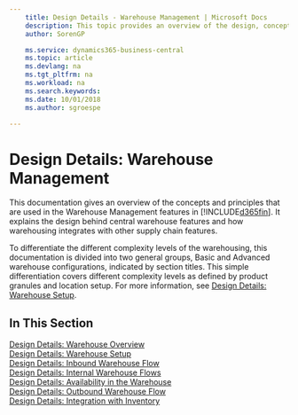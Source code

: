 ```yaml
---
    title: Design Details - Warehouse Management | Microsoft Docs
    description: This topic provides an overview of the design, concepts, and principles behind the Warehouse Management features in Business Central.
    author: SorenGP

    ms.service: dynamics365-business-central
    ms.topic: article
    ms.devlang: na
    ms.tgt_pltfrm: na
    ms.workload: na
    ms.search.keywords:
    ms.date: 10/01/2018
    ms.author: sgroespe

---
```

# Design Details: Warehouse Management
This documentation gives an overview of the concepts and principles that are used in the Warehouse Management features in [!INCLUDE[d365fin](includes/d365fin_md.md)]. It explains the design behind central warehouse features and how warehousing integrates with other supply chain features.  

To differentiate the different complexity levels of the warehousing, this documentation is divided into two general groups, Basic and Advanced warehouse configurations, indicated by section titles. This simple differentiation covers different complexity levels as defined by product granules and location setup. For more information, see [Design Details: Warehouse Setup](design-details-warehouse-setup.md).  

## In This Section  
[Design Details: Warehouse Overview](design-details-warehouse-overview.md)  
[Design Details: Warehouse Setup](design-details-warehouse-setup.md)  
[Design Details: Inbound Warehouse Flow](design-details-inbound-warehouse-flow.md)  
[Design Details: Internal Warehouse Flows](design-details-internal-warehouse-flows.md)  
[Design Details: Availability in the Warehouse](design-details-availability-in-the-warehouse.md)  
[Design Details: Outbound Warehouse Flow](design-details-outbound-warehouse-flow.md)  
[Design Details: Integration with Inventory](design-details-integration-with-inventory.md)
